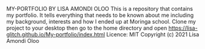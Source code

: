 MY-PORTFOLIO
BY LISA AMONDI OLOO
This is a repository that contains my portfolio. It tells everything that needs to be known about me including my background, interests and how I ended up at Moringa school.
Clone my project to your desktop then go to the home directory and open https://lisa-glitch.github.io/My-portfolio/index.html
Licence: MIT
Copyright (c) 2021 Lisa Amondi Oloo
